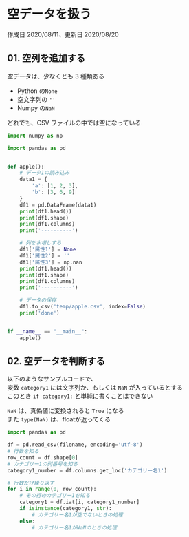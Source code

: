 # 空データを扱う

作成日 2020/08/11、更新日 2020/08/20

## 01. 空列を追加する

空データは、少なくとも 3 種類ある

- Python の`None`
- 空文字列の `''`
- Numpy の`NaN`

どれでも、CSV ファイルの中では空になっている

```python
import numpy as np

import pandas as pd


def apple():
    # データ1の読み込み
    data1 = {
        'a': [1, 2, 3],
        'b': [3, 6, 9]
    }
    df1 = pd.DataFrame(data1)
    print(df1.head())
    print(df1.shape)
    print(df1.columns)
    print('----------')

    # 列を水増しする
    df1['属性1'] = None
    df1['属性2'] = ''
    df1['属性3'] = np.nan
    print(df1.head())
    print(df1.shape)
    print(df1.columns)
    print('----------')

    # データの保存
    df1.to_csv('temp/apple.csv', index=False)
    print('done')


if __name__ == "__main__":
    apple()
```

## 02. 空データを判断する

以下のようなサンプルコードで、\
変数 `category1` には文字列か、もしくは `NaN` が入っているとする\
このとき `if category1:` と単純に書くことはできない

`NaN` は、真偽値に変換されると `True` になる\
また `type(NaN)` は、floatが返ってくる

```python
import pandas as pd

df = pd.read_csv(filename, encoding='utf-8')
# 行数を知る
row_count = df.shape[0]
# カテゴリー1の列番号を知る
category1_number = df.columns.get_loc('カテゴリー名1')

# 行数だけ繰り返す
for i in range(0, row_count):
    # その行のカテゴリー1を知る
    category1 = df.iat[i, category1_number]
    if isinstance(category1, str):
        # カテゴリー名1が空でないときの処理
    else:
        # カテゴリー名1がNaNのときの処理
```
